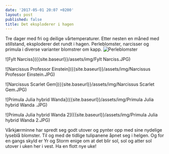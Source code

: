 ```yaml
---
date: '2017-05-01 20:07 +0200'
layout: post
published: false
title: Det eksploderer i hagen
---
```


Tre dager med fri og deilige vårtemperaturer. Etter nesten en måned med stillstand, eksploderer det rundt i hagen. Perleblomster, narcisser og primula i diverse varianter blomstrer om kapp.
![Perleblomster]({{site.baseurl}}/assets/img/Perleblomster.JPG)

![Fylt Narciss]({{site.baseurl}}/assets/img/Fylt Narciss.JPG)

![Narcissus Professor Einstein]({{site.baseurl}}/assets/img/Narcissus Professor Einstein.JPG)

![Narcissus Scarlet Gem]({{site.baseurl}}/assets/img/Narcissus Scarlet Gem.JPG)

![Primula Julia hybrid Wanda]({{site.baseurl}}/assets/img/Primula Julia hybrid Wanda .JPG)

![Primula Julia hybrid Wanda 2]({{site.baseurl}}/assets/img/Primula Julia hybrid Wanda 2.JPG)



Vårkjærminne har spredt seg godt utover og pynter opp med sine nydelige lyseblå blomster. Til og med de tidlige tulipanene åpnet seg i helgen. Og for en gangs skyld er Yr og Storm enige om at det blir sol, sol og atter sol utover i uken her i vest. Ha en flott nye uke!
